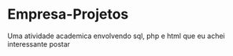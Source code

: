 # Empresa-Projetos
Uma atividade academica envolvendo sql, php e html que eu achei interessante postar
